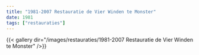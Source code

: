 ```yaml
---
title: "1981-2007 Restauratie de Vier Winden te Monster"
date: 1981
tags: ["restauraties"]
---
```


{{< gallery dir="/images/restauraties/1981-2007 Restauratie de Vier Winden te Monster" />}}
